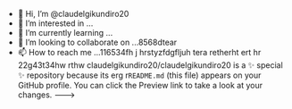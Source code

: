 - 👋 Hi, I’m @claudelgikundiro20
- 👀 I’m interested in ...
- 🌱 I’m currently learning ...
- 💞️ I’m looking to collaborate on ...8568dtear
- 📫 How to reach me ...116534fh j hrstyzfdgfljuh tera retherht ert hr
22g43t34hw rthw
claudelgikundiro20/claudelgikundiro20 is a ✨ special ✨ repository because its erg r`README.md` (this file) appears on your GitHub profile.
You can click the Preview link to take a look at your changes.
--->
